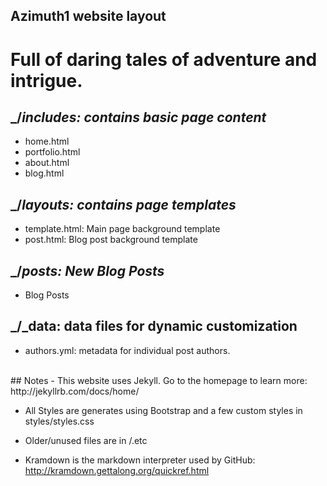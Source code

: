 ##  Azimuth1 website layout

Full of daring tales of adventure and intrigue.
====

## _/_includes: contains basic page content_
- home.html
- portfolio.html
- about.html
- blog.html

## _/_layouts: contains page templates_
- template.html: Main page background template
- post.html: Blog post background template

## _/_posts: New Blog Posts_
- Blog Posts

## _/_data: data files for dynamic customization
- authors.yml: metadata for individual post authors.

<br>
##  Notes
- This website uses Jekyll. Go to the homepage to learn more: http://jekyllrb.com/docs/home/

- All Styles are generates using Bootstrap and a few custom styles in styles/styles.css

- Older/unused files are in /.etc
- Kramdown is the markdown interpreter used by GitHub: http://kramdown.gettalong.org/quickref.html
